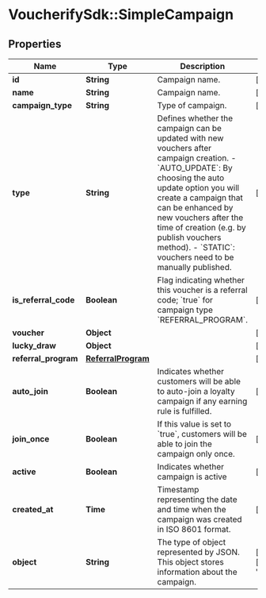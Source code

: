 # VoucherifySdk::SimpleCampaign

## Properties

| Name | Type | Description | Notes |
| ---- | ---- | ----------- | ----- |
| **id** | **String** | Campaign name. | [optional] |
| **name** | **String** | Campaign name. | [optional] |
| **campaign_type** | **String** | Type of campaign. | [optional] |
| **type** | **String** | Defines whether the campaign can be updated with new vouchers after campaign creation. - &#x60;AUTO_UPDATE&#x60;: By choosing the auto update option you will create a campaign that can be enhanced by new vouchers after the time of creation (e.g. by publish vouchers method). -  &#x60;STATIC&#x60;: vouchers need to be manually published. | [optional] |
| **is_referral_code** | **Boolean** | Flag indicating whether this voucher is a referral code; &#x60;true&#x60; for campaign type &#x60;REFERRAL_PROGRAM&#x60;. | [optional] |
| **voucher** | **Object** |  | [optional] |
| **lucky_draw** | **Object** |  | [optional] |
| **referral_program** | [**ReferralProgram**](ReferralProgram.md) |  | [optional] |
| **auto_join** | **Boolean** | Indicates whether customers will be able to auto-join a loyalty campaign if any earning rule is fulfilled. | [optional] |
| **join_once** | **Boolean** | If this value is set to &#x60;true&#x60;, customers will be able to join the campaign only once. | [optional] |
| **active** | **Boolean** | Indicates whether campaign is active | [optional] |
| **created_at** | **Time** | Timestamp representing the date and time when the campaign was created in ISO 8601 format. | [optional] |
| **object** | **String** | The type of object represented by JSON. This object stores information about the campaign. | [optional][default to &#39;campaign&#39;] |

